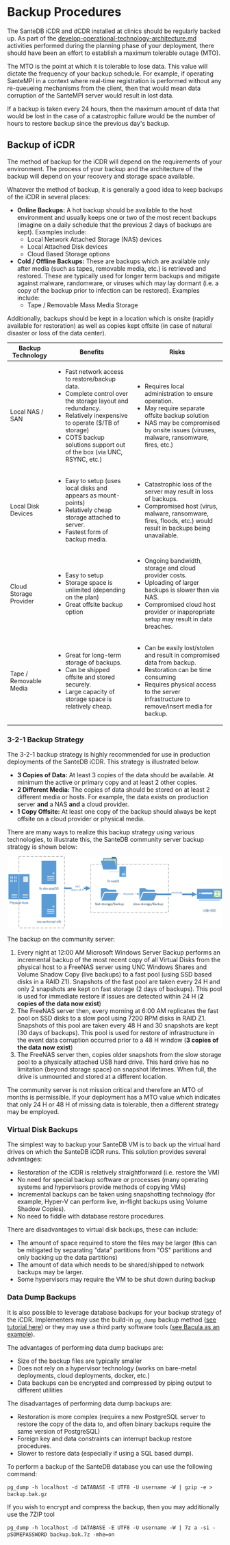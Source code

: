 # Backup Procedures

The SanteDB iCDR and dCDR installed at clinics should be regularly backed up. As part of the [develop-operational-technology-architecture.md](../../installation/installation-1/planning-and-preparation-work/develop-operational-technology-architecture.md "mention") activities performed during the planning phase of your deployment, there should have been an effort to establish a maximum tolerable outage (MTO).&#x20;

The MTO is the point at which it is tolerable to lose data. This value will dictate the frequency of your backup schedule. For example, if operating SanteMPI in a context where real-time registration is performed without any re-queueing mechanisms from the client, then that would mean data corruption of the SanteMPI server would result in lost data.&#x20;

If a backup is taken every 24 hours, then the maximum amount of data that would be lost in the case of a catastrophic failure would be the number of hours to restore backup since the previous day's backup.

## Backup of iCDR

The method of backup for the iCDR will depend on the requirements of your environment. The process of your backup and the architecture of the backup will depend on your recovery and storage space available. &#x20;

Whatever the method of backup, it is generally a good idea to keep backups of the iCDR in several places:

* **Online Backups:** A hot backup should be available to the host environment and usually keeps one or two of the most recent backups (imagine on a daily schedule that the previous 2 days of backups are kept). Examples include:
  * Local Network Attached Storage (NAS) devices
  * Local Attached Disk devices
  * Cloud Based Storage options
* **Cold / Offline Backups:** These are backups which are available only after media (such as tapes, removable media, etc.) is retrieved and restored. These are typically used for longer term backups and mitigate against malware, randomware, or viruses which may lay dormant (i.e. a copy of the backup prior to infection can be restored). Examples include:
  * Tape / Removable Mass Media Storage

Additionally, backups should be kept in a location which is onsite (rapidly available for restoration) as well as copies kept offsite (in case of natural disaster or loss of the data center).

| Backup Technology      | Benefits                                                                                                                                                                                                                                                               | Risks                                                                                                                                                                                                                              |
| ---------------------- | ---------------------------------------------------------------------------------------------------------------------------------------------------------------------------------------------------------------------------------------------------------------------- | ---------------------------------------------------------------------------------------------------------------------------------------------------------------------------------------------------------------------------------- |
| Local NAS / SAN        | <ul><li>Fast network access to restore/backup data.</li><li>Complete control over the storage layout and redundancy.</li><li>Relatively inexpensive to operate ($/TB of storage)</li><li>COTS backup solutions support out of the box (via UNC, RSYNC, etc.)</li></ul> | <ul><li>Requires local administration to ensure operation.</li><li>May require separate offsite backup solution</li><li>NAS may be compromised by onsite issues (viruses, malware, ransomware, fires, etc.)</li></ul>              |
| Local Disk Devices     | <ul><li>Easy to setup (uses local disks and appears as mount-points)</li><li>Relatively cheap storage attached to server.</li><li>Fastest form of backup media.</li></ul>                                                                                              | <ul><li>Catastrophic loss of the server may result in loss of backups.</li><li>Compromised host (virus, malware, ransomware, fires, floods, etc.) would result in backups being unavailable.</li></ul>                             |
| Cloud Storage Provider | <ul><li>Easy to setup </li><li>Storage space is unlimited (depending on the plan)</li><li>Great offsite backup option </li></ul>                                                                                                                                       | <ul><li>Ongoing bandwidth, storage and cloud provider costs.</li><li>Uploading of larger backups is slower than via NAS.</li><li>Compromised cloud host provider or inappropriate setup may result in data breaches.</li></ul>     |
| Tape / Removable Media | <ul><li>Great for long-term storage of backups.</li><li>Can be shipped offsite and stored securely.</li><li>Large capacity of storage space is relatively cheap.</li></ul>                                                                                             | <ul><li>Can be easily lost/stolen and result in compromised data from backup.</li><li>Restoration can be time consuming</li><li>Requires physical access to the server infrastructure to remove/insert media for backup.</li></ul> |

### 3-2-1 Backup Strategy

The 3-2-1 backup strategy is highly recommended for use in production deployments of the SanteDB iCDR. This strategy is illustrated below.

* **3 Copies of Data:** At least 3 copies of the data should be available. At minimum the active or primary copy and at least 2 other copies.
* **2 Different Media:** The copies of data should be stored on at least 2 different media or hosts. For example, the data exists on production server **and** a NAS **and** a cloud provider.
* **1 Copy Offsite:** At least one copy of the backup should always be kept offsite on a cloud provider or physical media.

There are many ways to realize this backup strategy using various technologies, to illustrate this, the SanteDB community server backup strategy is shown below:

&#x20;

![](<../../.gitbook/assets/image (432).png>)

The backup on the community server:

1. Every night at 12:00 AM Microsoft Windows Server Backup performs an incremental backup of the most recent copy of all Virtual Disks from the physical host to a FreeNAS server using UNC Windows Shares and Volume Shadow Copy (live backups) to a fast pool (using SSD based disks in a RAID Z1). Snapshots of the fast pool are taken every 24 H and only 2 snapshots are kept on fast storage (2 days of backups). This pool is used for immediate restore if issues are detected within 24 H (**2 copies of the data now exist**)
2. The FreeNAS server then, every morning at 6:00 AM replicates the fast pool on SSD disks to a slow pool using 7200 RPM disks in RAID Z1. Snapshots of this pool are taken every 48 H and 30 snapshots are kept (30 days of backups). This pool is used for restore of infrastructure in the event data corruption occurred prior to a 48 H window (**3 copies of the data now exist**)
3. The FreeNAS server then, copies older snapshots from the slow storage pool to a physically attached USB hard drive. This hard drive has no limitation (beyond storage space) on snapshot lifetimes. When full, the drive is unmounted and stored at a different location.

The community server is not mission critical and therefore an MTO of months is permissible. If your deployment has a MTO value which indicates that only 24 H or 48 H of missing data is tolerable, then a different strategy may be employed.&#x20;

### Virtual Disk Backups

The simplest way to backup your SanteDB VM is to back up the virtual hard drives on which the SanteDB iCDR runs. This solution provides several advantages:

* Restoration of the iCDR is relatively straightforward (i.e. restore the VM)
* No need for special backup software or processes (many operating systems and hypervisors provide methods of copying VMs)
* &#x20;Incremental backups can be taken using snapshotting technology (for example, Hyper-V can perform live, in-flight backups using Volume Shadow Copies).
* No need to fiddle with database restore procedures.

There are disadvantages to virtual disk backups, these can include:

* The amount of space required to store the files may be larger (this can be mitigated by separating "data" partitions from "OS" partitions and only backing up the data partitions)
* The amount of data which needs to be shared/shipped to network backups may be larger.
* Some hypervisors may require the VM to be shut down during backup

### Data Dump Backups

It is also possible to leverage database backups for your backup strategy of the iCDR. Implementers may use the build-in `pg_dump` backup method ([see tutorial here](https://snapshooter.com/learn/postgresql/pg\_dump\_pg\_restore)) or they may use a third party software tools ([see Bacula as an example](https://www.bacula.org/postgresql-backup-software/)).

The advantages of performing data dump backups are:

* Size of the backup files are typically smaller
* Does not rely on a hypervisor technology (works on bare-metal deployments, cloud deployments, docker, etc.)
* Data backups can be encrypted and compressed by piping output to different utilities

The disadvantages of performing data dump backups are:

* Restoration is more complex (requires a new PostgreSQL server to restore the copy of the data to, and often binary backups require the same version of PostgreSQL)
* Foreign key and data constraints can interrupt backup restore procedures.
* Slower to restore data (especially if using a SQL based dump).

To perform a backup of the SanteDB database you can use the following command:

```
pg_dump -h localhost -d DATABASE -E UTF8 -U username -W | gzip -e > backup.bak.gz
```

If you wish to encrypt and compress the backup, then you may additionally use the 7ZIP tool

```
pg_dump -h localhost -d DATABASE -E UTF8 -U username -W | 7z a -si -pSOMEPASSWORD backup.bak.7z -mhe=on
```

